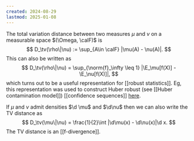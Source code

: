 ```yaml
---
created: 2024-08-29
lastmod: 2025-01-08
---
```


The total variation distance between two measures $\mu$ and $\nu$ on a measurable space $(\Omega, \calF)$ is 
$$
D_\tv(\rho\|\nu) := \sup_{A\in \calF} |\mu(A) - \nu(A)|.
$$
This can also be written as 
$$
D_\tv(\rho\|\nu) = \sup_{\norm{f}_\infty \leq 1} |\E_\mu[f(X)] - \E_\nu[f(X)]|,
$$
which turns out to be a useful representation for [[robust statistics]]. Eg, this representation was used to construct Huber robust (see [[Huber contamination model]]) [[confidence sequences]] [here](https://proceedings.mlr.press/v206/wang23p/wang23p.pdf).  

If $\mu$ and $\nu$ admit densities $\d \mu$ and $\d\nu$ then we can also write the TV distance as 
$$
D_\tv(\mu\|\nu) = \frac{1}{2}\int |\d\mu(x) - \d\nu(x)|\d x.
$$
The TV distance is an [[f-divergence]].  